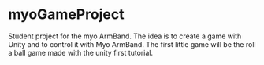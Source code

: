 # myoGameProject
Student project for the myo ArmBand. The idea is to create a game with Unity and to control it with Myo ArmBand. The first little game will be the roll a ball game made with the unity first tutorial.
